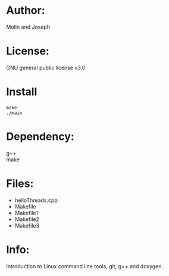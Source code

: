 # Author:
Molin and Joseph
# License:
GNU general public license v3.0
# Install
```
make
./main
```
# Dependency:
g++ \
make
# Files:
* helloThreads.cpp
* Makefile
* Makefile1
* Makefile2
* Makefile3
# Info:
Introduction to Linux command line tools, git, g++ and doxygen.
